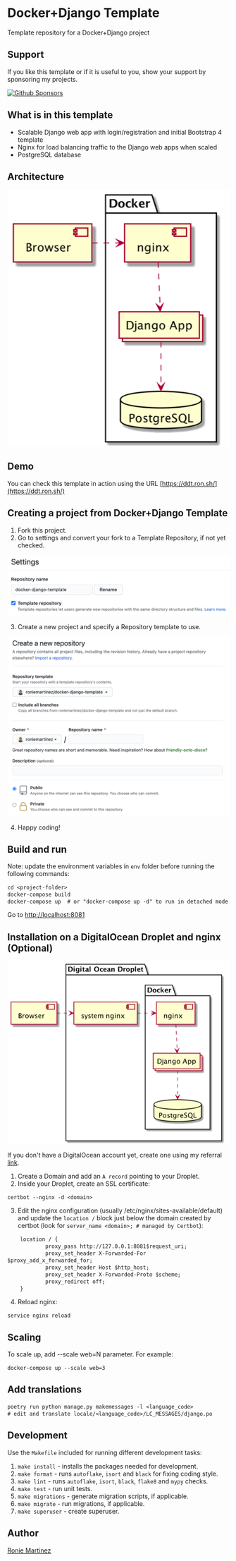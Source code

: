 # Docker+Django Template

Template repository for a Docker+Django project

## Support
If you like this template or if it is useful to you, show your support by sponsoring my projects.

[![Github Sponsors](https://img.shields.io/github/sponsors/roniemartinez?label=github%20sponsors&logo=github%20sponsors&style=for-the-badge)](https://github.com/sponsors/roniemartinez)


## What is in this template
- Scalable Django web app with login/registration and initial Bootstrap 4 template
- Nginx for load balancing traffic to the Django web apps when scaled
- PostgreSQL database

## Architecture

![Architecture](diagrams/architecture.png)

## Demo

You can check this template in action using the URL [https://ddt.ron.sh/](https://ddt.ron.sh/)

## Creating a project from Docker+Django Template

1. Fork this project.
2. Go to settings and convert your fork to a Template Repository, if not yet checked.

![Make Template Repository](screenshots/make-template-repo.png)

3. Create a new project and specify a Repository template to use.

![Create repo with template](screenshots/create-repo-with-template.png)

4. Happy coding!

## Build and run

Note: update the environment variables in `env` folder before running the following commands:

```shell
cd <project-folder>
docker-compose build
docker-compose up  # or "docker-compose up -d" to run in detached mode
```
Go to [http://localhost:8081](http://localhost:8081)

## Installation on a DigitalOcean Droplet and nginx (Optional)

![Demo Architecture](diagrams/demo-architecture.png)

If you don't have a DigitalOcean account yet, create one using my referral [link](https://m.do.co/c/5b9c0bd05e4e).

1. Create a Domain and add an `A record` pointing to your Droplet.
2. Inside your Droplet, create an SSL certificate:

```shell
certbot --nginx -d <domain>
```

3. Edit the nginx configuration (usually /etc/nginx/sites-available/default) and update the `location /` block just below the domain created by certbot (look for `server_name <domain>; # managed by Certbot`):
   
```
	location / {
            proxy_pass http://127.0.0.1:8081$request_uri;
            proxy_set_header X-Forwarded-For $proxy_add_x_forwarded_for;
            proxy_set_header Host $http_host;
            proxy_set_header X-Forwarded-Proto $scheme;
            proxy_redirect off;
	}
```

4. Reload nginx:

```shell
service nginx reload
```

## Scaling

To scale up, add --scale web=N parameter. For example:

```shell
docker-compose up --scale web=3
```

## Add translations

```shell
poetry run python manage.py makemessages -l <language_code>
# edit and translate locale/<language_code>/LC_MESSAGES/django.po
```

## Development

Use the `Makefile` included for running different development tasks:

1. `make install` - installs the packages needed for development.
2. `make format` - runs `autoflake`, `isort` and `black` for fixing coding style.
3. `make lint` - runs `autoflake`, `isort`, `black`, `flake8` and `mypy` checks.
4. `make test` - run unit tests.
5. `make migrations` - generate migration scripts, if applicable.
6. `make migrate` - run migrations, if applicable.
7. `make superuser` - create superuser.

## Author

[Ronie Martinez](mailto:ronmarti18@gmail.com)
